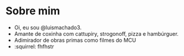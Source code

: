 # Sobre mim


- Oi, eu sou @luismachado3.
- Amante de coxinha com cattupiry, strogonoff, pizza e hambúrguer.  
- Adimirador de obras primas como filmes do MCU
- :squirrel: fhfhstr 
<!---
luismachado3/luismachado3 is a ✨ special ✨ repository because its `README.md` (this file) appears on your GitHub profile.
You can click the Preview link to take a look at your changes.
--->
